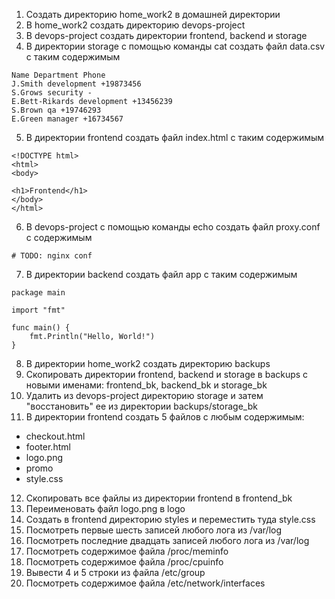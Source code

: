1) Создать директорию home_work2 в домашней директории
2) В home_work2 создать директорию devops-project
3) В devops-project создать директории frontend, backend и storage
4) В директории storage с помощью команды cat создать файл data.csv с таким содержимым
```
Name Department Phone
J.Smith development +19873456
S.Grows security -
E.Bett-Rikards development +13456239
S.Brown qa +19746293
E.Green manager +16734567
```
5) В директории frontend создать файл index.html с таким содержимым
```
<!DOCTYPE html>
<html>
<body>

<h1>Frontend</h1>
</body>
</html>
```
6) В devops-project с помощью команды echo создать файл proxy.conf с содержимым
```
# TODO: nginx conf
```
7) В директории backend создать файл app с таким содержимым
```
package main

import "fmt"

func main() {
    fmt.Println("Hello, World!")
}
```
8) В директории home_work2 создать директорию backups
9) Скопировать директории frontend, backend и storage в backups с новыми именами: frontend_bk, backend_bk и storage_bk
10) Удалить из devops-project директорию storage и затем "восстановить" ее из директории backups/storage_bk
11) В директории frontend создать 5 файлов с любым содержимым:
- checkout.html
- footer.html
- logo.png
- promo
- style.css
12) Скопировать все файлы из директории frontend в frontend_bk
13) Переименовать файл logo.png в logo
14) Создать в frontend директорию styles и переместить туда style.css
15) Посмотреть первые шесть записей любого лога из /var/log
16) Посмотреть последние двадцать записей любого лога из /var/log
17) Посмотреть содержимое файла /proc/meminfo
18) Посмотреть содержимое файла /proc/cpuinfo
19) Вывести 4 и 5 строки из файла /etc/group
20) Посмотреть содержимое файла /etc/network/interfaces
